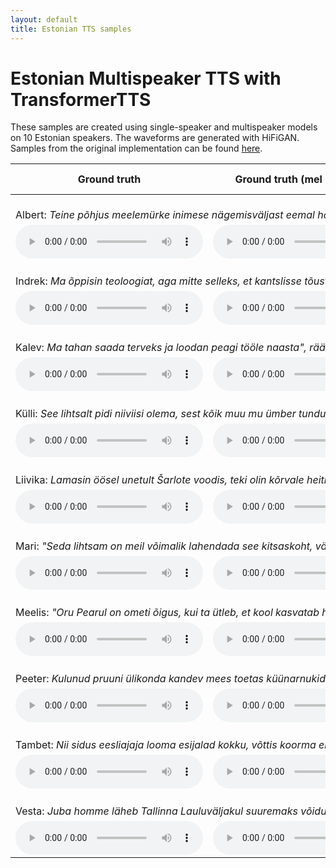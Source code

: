 ```yaml
---
layout: default
title: Estonian TTS samples
---
```


# Estonian Multispeaker TTS with TransformerTTS

These samples are created using single-speaker and multispeaker models on 10 Estonian speakers. The waveforms are
generated with HiFiGAN. Samples from the original implementation can be found [here](original).

<table>
<thead>
  <tr>
    <th>Ground truth</th>
    <th>Ground truth (mel + vocoder)</th>
    <th>Baseline (student-teacher)</th>
    <th>Ext. alignments (single-speaker)</th>
    <th>Ext. alignments (multi-speaker, GST)</th>
    <th>Ext. alignments (multi-speaker, embedding)</th>
  </tr>
</thead>
<tbody>
  <tr>
    <td colspan="5">
      <br>
      Albert: <i>Teine põhjus meelemürke inimese nägemisväljast eemal hoida seostub meie lastega.</i>
    </td>
  </tr>
  <tr>
    <td><audio src="audio/gt-albert.wav?raw=true"  controls preload></audio></td>
    <td><audio src="audio/gt-voc-albert.wav?raw=true"  controls preload></audio></td>
    <td><audio src="audio/grapheme-albert.wav?raw=true"  controls preload></audio></td>
    <td><audio src="audio/grapheme-kaldi-albert.wav?raw=true"  controls preload></audio></td>
    <td><audio src="audio/grapheme-kaldi-gst-albert.wav?raw=true"  controls preload></audio></td>
    <td><audio src="audio/grapheme-kaldi-emb-albert.wav?raw=true"  controls preload></audio></td>
  </tr>
  <tr>
    <td colspan="5">
      <br>
      Indrek: <i>Ma õppisin teoloogiat, aga mitte selleks, et kantslisse tõusta ja jutlusi pidada.</i>
    </td>
  </tr>
  <tr>
    <td><audio src="audio/gt-indrek.wav?raw=true"  controls preload></audio></td>
    <td><audio src="audio/gt-voc-indrek.wav?raw=true"  controls preload></audio></td>
    <td><audio src="audio/grapheme-indrek.wav?raw=true"  controls preload></audio></td>
    <td><audio src="audio/grapheme-kaldi-indrek.wav?raw=true"  controls preload></audio></td>
    <td><audio src="audio/grapheme-kaldi-gst-indrek.wav?raw=true"  controls preload></audio></td>
    <td><audio src="audio/grapheme-kaldi-emb-indrek.wav?raw=true"  controls preload></audio></td>
  </tr>
  <tr>
    <td colspan="5">
      <br>
      Kalev: <i>Ma tahan saada terveks ja loodan peagi tööle naasta", rääkis ta toona.</i>
    </td>
  </tr>
  <tr>
    <td><audio src="audio/gt-kalev.wav?raw=true"  controls preload></audio></td>
    <td><audio src="audio/gt-voc-kalev.wav?raw=true"  controls preload></audio></td>
    <td><audio src="audio/grapheme-kalev.wav?raw=true"  controls preload></audio></td>
    <td><audio src="audio/grapheme-kaldi-kalev.wav?raw=true"  controls preload></audio></td>
    <td><audio src="audio/grapheme-kaldi-gst-kalev.wav?raw=true"  controls preload></audio></td>
    <td><audio src="audio/grapheme-kaldi-emb-kalev.wav?raw=true"  controls preload></audio></td>
  </tr>
  <tr>
    <td colspan="5">
      <br>
      Külli: <i>See lihtsalt pidi niiviisi olema, sest kõik muu mu ümber tundus nii tõeline.</i>
    </td>
  </tr>
  <tr>
    <td><audio src="audio/gt-kylli.wav?raw=true"  controls preload></audio></td>
    <td><audio src="audio/gt-voc-kylli.wav?raw=true"  controls preload></audio></td>
    <td><audio src="audio/grapheme-kylli.wav?raw=true"  controls preload></audio></td>
    <td><audio src="audio/grapheme-kaldi-kylli.wav?raw=true"  controls preload></audio></td>
    <td><audio src="audio/grapheme-kaldi-gst-kylli.wav?raw=true"  controls preload></audio></td>
    <td><audio src="audio/grapheme-kaldi-emb-kylli.wav?raw=true"  controls preload></audio></td>
  </tr>
  <tr>
    <td colspan="5">
      <br>
      Liivika: <i>Lamasin öösel unetult Šarlote voodis, teki olin kõrvale heitnud, kuna oli liiga soe.</i>
    </td>
  </tr>
  <tr>
    <td><audio src="audio/gt-liivika.wav?raw=true"  controls preload></audio></td>
    <td><audio src="audio/gt-voc-liivika.wav?raw=true"  controls preload></audio></td>
    <td><audio src="audio/grapheme-liivika.wav?raw=true"  controls preload></audio></td>
    <td><audio src="audio/grapheme-kaldi-liivika.wav?raw=true"  controls preload></audio></td>
    <td><audio src="audio/grapheme-kaldi-gst-liivika.wav?raw=true"  controls preload></audio></td>
    <td><audio src="audio/grapheme-kaldi-emb-liivika.wav?raw=true"  controls preload></audio></td>
  </tr>
  <tr>
    <td colspan="5">
      <br>
      Mari: <i>"Seda lihtsam on meil võimalik lahendada see kitsaskoht, vähendades nii mõnegi ajateenija olmemuresid ning aidates neil rohkem keskenduda väljaõppele", ütles Rannaveski.</i>
    </td>
  </tr>
  <tr>
    <td><audio src="audio/gt-mari.wav?raw=true"  controls preload></audio></td>
    <td><audio src="audio/gt-voc-mari.wav?raw=true"  controls preload></audio></td>
    <td><audio src="audio/grapheme-mari.wav?raw=true"  controls preload></audio></td>
    <td><audio src="audio/grapheme-kaldi-mari.wav?raw=true"  controls preload></audio></td>
    <td><audio src="audio/grapheme-kaldi-gst-mari.wav?raw=true"  controls preload></audio></td>
    <td><audio src="audio/grapheme-kaldi-emb-mari.wav?raw=true"  controls preload></audio></td>
  </tr>
  <tr>
    <td colspan="5">
      <br>
      Meelis: <i>"Oru Pearul on ometi õigus, kui ta ütleb, et kool kasvatab hobusevargaid."</i>
    </td>
  </tr>
  <tr>
    <td><audio src="audio/gt-meelis.wav?raw=true"  controls preload></audio></td>
    <td><audio src="audio/gt-voc-meelis.wav?raw=true"  controls preload></audio></td>
    <td><audio src="audio/grapheme-meelis.wav?raw=true"  controls preload></audio></td>
    <td><audio src="audio/grapheme-kaldi-meelis.wav?raw=true"  controls preload></audio></td>
    <td><audio src="audio/grapheme-kaldi-gst-meelis.wav?raw=true"  controls preload></audio></td>
    <td><audio src="audio/grapheme-kaldi-emb-meelis.wav?raw=true"  controls preload></audio></td>
  </tr>
  <tr>
    <td colspan="5">
      <br>
      Peeter: <i>Kulunud pruuni ülikonda kandev mees toetas küünarnukid lauale, sättis käelaba lõuale toeks ja hakkas teda jõllitama.</i>
    </td>
  </tr>
  <tr>
    <td><audio src="audio/gt-peeter.wav?raw=true"  controls preload></audio></td>
    <td><audio src="audio/gt-voc-peeter.wav?raw=true"  controls preload></audio></td>
    <td><audio src="audio/grapheme-peeter.wav?raw=true"  controls preload></audio></td>
    <td><audio src="audio/grapheme-kaldi-peeter.wav?raw=true"  controls preload></audio></td>
    <td><audio src="audio/grapheme-kaldi-gst-peeter.wav?raw=true"  controls preload></audio></td>
    <td><audio src="audio/grapheme-kaldi-emb-peeter.wav?raw=true"  controls preload></audio></td>
  </tr>
  <tr>
    <td colspan="5">
      <br>
      Tambet: <i>Nii sidus eesliajaja looma esijalad kokku, võttis koorma endale selga ja läks tagasi oma üüritud kohta värava juures.</i>
    </td>
  </tr>
  <tr>
    <td><audio src="audio/gt-tambet.wav?raw=true"  controls preload></audio></td>
    <td><audio src="audio/gt-voc-tambet.wav?raw=true"  controls preload></audio></td>
    <td><audio src="audio/grapheme-tambet.wav?raw=true"  controls preload></audio></td>
    <td><audio src="audio/grapheme-kaldi-tambet.wav?raw=true"  controls preload></audio></td>
    <td><audio src="audio/grapheme-kaldi-gst-tambet.wav?raw=true"  controls preload></audio></td>
    <td><audio src="audio/grapheme-kaldi-emb-tambet.wav?raw=true"  controls preload></audio></td>
  </tr>
  <tr>
    <td colspan="5">
      <br>
      Vesta: <i>Juba homme läheb Tallinna Lauluväljakul suuremaks võidukihutamiseks!</i>
    </td>
  </tr>
  <tr>
    <td><audio src="audio/gt-vesta.wav?raw=true"  controls preload></audio></td>
    <td><audio src="audio/gt-voc-vesta.wav?raw=true"  controls preload></audio></td>
    <td><audio src="audio/grapheme-vesta.wav?raw=true"  controls preload></audio></td>
    <td><audio src="audio/grapheme-kaldi-vesta.wav?raw=true"  controls preload></audio></td>
    <td><audio src="audio/grapheme-kaldi-gst-vesta.wav?raw=true"  controls preload></audio></td>
    <td><audio src="audio/grapheme-kaldi-emb-vesta.wav?raw=true"  controls preload></audio></td>
  </tr>
</tbody>
</table>
